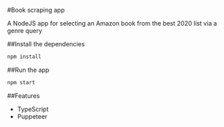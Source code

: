 #Book scraping app

A NodeJS app for selecting an Amazon book from the best 2020 list via a genre query

##Install the dependencies
```bash
npm install
```

##Run the app
```bash
npm start
```

##Features

- TypeScript
- Puppeteer
